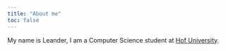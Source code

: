 ```yaml
---
title: "About me"
toc: false
---
```


My name is Leander, I am a Computer Science student at [Hof University](https://www.hof-university.com/).